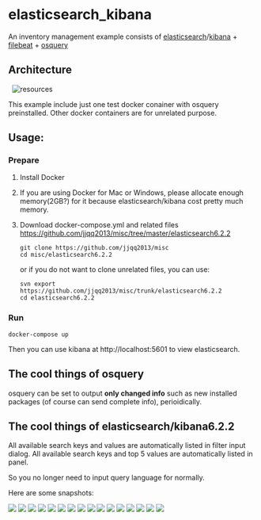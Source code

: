 # elasticsearch_kibana
An inventory management example consists of [elasticsearch](https://en.wikipedia.org/wiki/Elasticsearch)/[kibana](https://en.wikipedia.org/wiki/Kibana) + [filebeat](https://www.elastic.co/products/beats/filebeat) + [osquery](https://github.com/facebook/osquery)

## Architecture

   ![resources](https://docs.google.com/drawings/d/e/2PACX-1vTZ25yIVw9eNicVmpLeV8w4jMTVBHMmOejkoc3ojvxKoOTrPv7cfTLCUrVOcUOxvX_vnLBUrZXkYTyB/pub?w=843&h=249)
   
   This example include just one test docker conainer with osquery preinstalled. Other docker containers are for unrelated purpose.
   
## Usage:

### Prepare

1. Install Docker

2. If you are using Docker for Mac or Windows, please allocate enough memory(2GB?) for it because elasticsearch/kibana cost pretty much memory.

3. Download docker-compose.yml and related files https://github.com/jjqq2013/misc/tree/master/elasticsearch6.2.2

    ```
    git clone https://github.com/jjqq2013/misc
    cd misc/elasticsearch6.2.2
    ```
    or if you do not want to clone unrelated files, you can use:
    ```
    svn export https://github.com/jjqq2013/misc/trunk/elasticsearch6.2.2
    cd elasticsearch6.2.2
    ```

### Run

```
docker-compose up
```

Then you can use kibana at http://localhost:5601 to view elasticsearch.

## The cool things of osquery

osquery can be set to output **only changed info** such as new installed packages (of course can send complete info), perioidically.

## The cool things of elasticsearch/kibana6.2.2

All available search keys and values are automatically listed in filter input dialog.
All available search keys and top 5 values are automatically listed in panel.

So you no longer need to input query language for normally.

Here are some snapshots:

<img src="Screen Shot 2018-03-06 at 11.04.32.png">
<img src="Screen Shot 2018-03-06 at 11.09.05.png">
<img src="Screen Shot 2018-03-06 at 11.11.00.png">
<img src="Screen Shot 2018-03-06 at 11.11.15.png">
<img src="Screen Shot 2018-03-06 at 11.11.27.png">
<img src="Screen Shot 2018-03-06 at 11.11.30.png">
<img src="Screen Shot 2018-03-06 at 11.11.32.png">
<img src="Screen Shot 2018-03-06 at 11.11.48.png">
<img src="Screen Shot 2018-03-06 at 11.11.53.png">
<img src="Screen Shot 2018-03-06 at 11.12.02.png">
<img src="Screen Shot 2018-03-06 at 11.12.46.png">
<img src="Screen Shot 2018-03-06 at 11.12.51.png">
<img src="Screen Shot 2018-03-06 at 11.13.24.png">
<img src="Screen Shot 2018-03-06 at 11.13.55.png">
<img src="Screen Shot 2018-03-06 at 11.15.15.png">
<img src="Screen Shot 2018-03-06 at 11.15.21.png">
